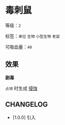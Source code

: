 # 毒刺鼠

等级：`2`

标签：`单位` `生物` `小型生物` `老鼠`

可吸血量：`40`

## 效果

**剧毒**

`占领` 时生成 [侵蚀](../卡牌组/侵蚀.md)

## CHANGELOG

- [1.0.0] 引入
